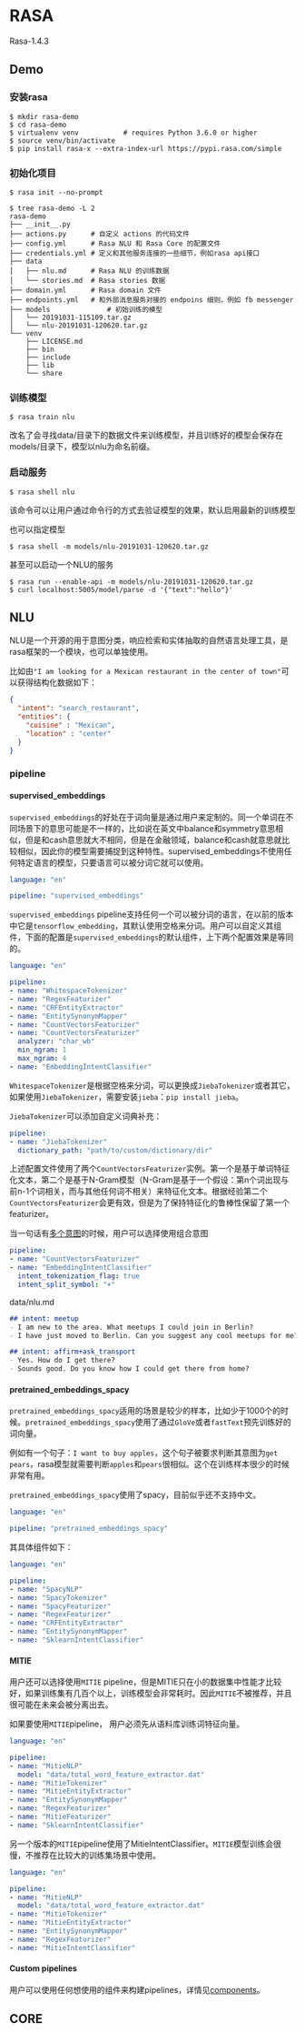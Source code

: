 # RASA

Rasa-1.4.3

## Demo

### 安装rasa

```shell
$ mkdir rasa-demo
$ cd rasa-demo
$ virtualenv venv			# requires Python 3.6.0 or higher
$ source venv/bin/activate
$ pip install rasa-x --extra-index-url https://pypi.rasa.com/simple
```

### 初始化项目

```shell
$ rasa init --no-prompt
```

```shell
$ tree rasa-demo -L 2
rasa-demo
├── __init__.py
├── actions.py		# 自定义 actions 的代码文件
├── config.yml		# Rasa NLU 和 Rasa Core 的配置文件
├── credentials.yml	# 定义和其他服务连接的一些细节，例如rasa api接口
├── data
│   ├── nlu.md		# Rasa NLU 的训练数据
│   └── stories.md	# Rasa stories 数据
├── domain.yml		# Rasa domain 文件
├── endpoints.yml	# 和外部消息服务对接的 endpoins 细则，例如 fb messenger
├── models				# 初始训练的模型
│   └── 20191031-115109.tar.gz
│   └── nlu-20191031-120620.tar.gz
└── venv
    ├── LICENSE.md
    ├── bin
    ├── include
    ├── lib
    └── share
```

### 训练模型

```shell
$ rasa train nlu
```

改名了会寻找data/目录下的数据文件来训练模型，并且训练好的模型会保存在models/目录下，模型以nlu为命名前缀。

### 启动服务

```shell
$ rasa shell nlu
```

该命令可以让用户通过命令行的方式去验证模型的效果，默认启用最新的训练模型

也可以指定模型

```shell
$ rasa shell -m models/nlu-20191031-120620.tar.gz
```

甚至可以启动一个NLU的服务

```shell
$ rasa run --enable-api -m models/nlu-20191031-120620.tar.gz
$ curl localhost:5005/model/parse -d '{"text":"hello"}'
```

## NLU

NLU是一个开源的用于意图分类，响应检索和实体抽取的自然语言处理工具，是rasa框架的一个模块，也可以单独使用。

比如由`"I am looking for a Mexican restaurant in the center of town"`可以获得结构化数据如下：

```json
{
  "intent": "search_restaurant",
  "entities": {
    "cuisine" : "Mexican",
    "location" : "center"
  }
}
```

### pipeline

#### supervised_embeddings

`supervised_embeddings`的好处在于词向量是通过用户来定制的。同一个单词在不同场景下的意思可能是不一样的，比如说在英文中balance和symmetry意思相似，但是和cash意思就大不相同，但是在金融领域，balance和cash就意思就比较相似，因此你的模型需要捕捉到这种特性。supervised_embeddings不使用任何特定语言的模型，只要语言可以被分词它就可以使用。

```yaml
language: "en"

pipeline: "supervised_embeddings"
```

`supervised_embeddings` pipeline支持任何一个可以被分词的语言，在以前的版本中它是`tensorflow_embedding`，其默认使用空格来分词。用户可以自定义其组件，下面的配置是`supervised_embeddings`的默认组件，上下两个配置效果是等同的。

```yaml
language: "en"

pipeline:
- name: "WhitespaceTokenizer"
- name: "RegexFeaturizer"
- name: "CRFEntityExtractor"
- name: "EntitySynonymMapper"
- name: "CountVectorsFeaturizer"
- name: "CountVectorsFeaturizer"
  analyzer: "char_wb"
  min_ngram: 1
  max_ngram: 4
- name: "EmbeddingIntentClassifier"
```

`WhitespaceTokenizer`是根据空格来分词，可以更换成`JiebaTokenizer`或者其它，如果使用`JiebaTokenizer`，需要安装`jieba`：`pip install jieba`。

`JiebaTokenizer`可以添加自定义词典补充：

```yaml
pipeline:
- name: "JiebaTokenizer"
  dictionary_path: "path/to/custom/dictionary/dir"
```

上述配置文件使用了两个`CountVectorsFeaturizer`实例。第一个是基于单词特征化文本，第二个是基于N-Gram模型（N-Gram是基于一个假设：第n个词出现与前n-1个词相关，而与其他任何词不相关）来特征化文本。根据经验第二个`CountVectorsFeaturizer`会更有效，但是为了保持特征化的鲁棒性保留了第一个featurizer。

当一句话有[多个意图](https://blog.rasa.com/how-to-handle-multiple-intents-per-input-using-rasa-nlu-tensorflow-pipeline/?_ga=2.215280596.218036060.1572323030-1217531547.1571801337)的时候，用户可以选择使用组合意图

```yaml
pipeline:
- name: "CountVectorsFeaturizer"
- name: "EmbeddingIntentClassifier"
  intent_tokenization_flag: true
  intent_split_symbol: "+"
```

data/nlu.md

```markdown
## intent: meetup
- I am new to the area. What meetups I could join in Berlin? 
- I have just moved to Berlin. Can you suggest any cool meetups for me?

## intent: affirm+ask_transport
- Yes. How do I get there?
- Sounds good. Do you know how I could get there from home?
```

#### pretrained_embeddings_spacy

`pretrained_embeddings_spacy`适用的场景是较少的样本，比如少于1000个的时候。`pretrained_embeddings_spacy`使用了通过`GloVe`或者`fastText`预先训练好的词向量。

例如有一个句子：`I want to buy apples`，这个句子被要求判断其意图为`get pears`，rasa模型就需要判断`apples`和`pears`很相似。这个在训练样本很少的时候非常有用。

`pretrained_embeddings_spacy`使用了spacy，目前似乎还不支持中文。

```yaml
language: "en"

pipeline: "pretrained_embeddings_spacy"
```

其具体组件如下：

```yaml
language: "en"

pipeline:
- name: "SpacyNLP"
- name: "SpacyTokenizer"
- name: "SpacyFeaturizer"
- name: "RegexFeaturizer"
- name: "CRFEntityExtractor"
- name: "EntitySynonymMapper"
- name: "SklearnIntentClassifier"
```

#### MITIE

用户还可以选择使用`MITIE` pipeline，但是MITIE只在小的数据集中性能才比较好，如果训练集有几百个以上，训练模型会非常耗时。因此`MITIE`不被推荐，并且很可能在未来会被分离出去。

如果要使用`MITIE`pipeline， 用户必须先从语料库训练词特征向量。

```yaml
language: "en"

pipeline:
- name: "MitieNLP"
  model: "data/total_word_feature_extractor.dat"		
- name: "MitieTokenizer"
- name: "MitieEntityExtractor"
- name: "EntitySynonymMapper"
- name: "RegexFeaturizer"
- name: "MitieFeaturizer"
- name: "SklearnIntentClassifier"
```

另一个版本的`MITIE`pipeline使用了MitieIntentClassifier。`MITIE`模型训练会很慢，不推荐在比较大的训练集场景中使用。

```yaml
language: "en"

pipeline:
- name: "MitieNLP"
  model: "data/total_word_feature_extractor.dat"
- name: "MitieTokenizer"
- name: "MitieEntityExtractor"
- name: "EntitySynonymMapper"
- name: "RegexFeaturizer"
- name: "MitieIntentClassifier"
```

#### Custom pipelines

用户可以使用任何想使用的组件来构建pipelines，详情见[components](https://rasa.com/docs/rasa/nlu/components/)。

## CORE



